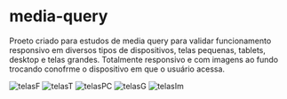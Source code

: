 # media-query
Proeto criado para estudos de media query para validar funcionamento responsivo em diversos tipos de dispositivos, telas pequenas, tablets, desktop e telas grandes. 
Totalmente responsivo e com imagens ao fundo trocando conofrme o dispositivo em que o usuário acessa. 

![telasF](https://github.com/Emanoel029/media-query/assets/138140487/07896571-a7dd-4c1d-aa20-7617f5e9f320)
![telasT](https://github.com/Emanoel029/media-query/assets/138140487/74752dcb-e1d9-471d-a0af-50fdffcd7fd8)
![telasPC](https://github.com/Emanoel029/media-query/assets/138140487/3d7aed97-564e-41de-adad-72237a10b66e)
![telasG](https://github.com/Emanoel029/media-query/assets/138140487/cd13de4b-77c3-4bfc-a7e9-95098c6370db)
![telasIm](https://github.com/Emanoel029/media-query/assets/138140487/2df7be00-015e-40f5-aa06-053582a443ac)





